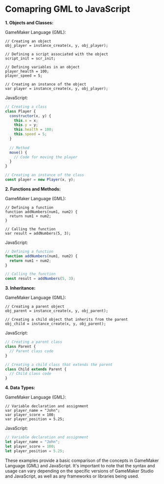 
# Comapring GML to JavaScript

**1. Objects and Classes:**

GameMaker Language (GML):
```gml
// Creating an object
obj_player = instance_create(x, y, obj_player);

// Defining a script associated with the object
script_init = scr_init;

// Defining variables in an object
player_health = 100;
player_speed = 5;

// Creating an instance of the object
var player = instance_create(x, y, obj_player);
```

JavaScript:
```javascript
// Creating a class
class Player {
  constructor(x, y) {
    this.x = x;
    this.y = y;
    this.health = 100;
    this.speed = 5;
  }
  
  // Method
  move() {
    // Code for moving the player
  }
}

// Creating an instance of the class
const player = new Player(x, y);
```

**2. Functions and Methods:**

GameMaker Language (GML):
```gml
// Defining a function
function addNumbers(num1, num2) {
  return num1 + num2;
}

// Calling the function
var result = addNumbers(5, 3);
```

JavaScript:
```javascript
// Defining a function
function addNumbers(num1, num2) {
  return num1 + num2;
}

// Calling the function
const result = addNumbers(5, 3);
```

**3. Inheritance:**

GameMaker Language (GML):
```gml
// Creating a parent object
obj_parent = instance_create(x, y, obj_parent);

// Creating a child object that inherits from the parent
obj_child = instance_create(x, y, obj_parent);
```

JavaScript:
```javascript
// Creating a parent class
class Parent {
  // Parent class code
}

// Creating a child class that extends the parent
class Child extends Parent {
  // Child class code
}
```

**4. Data Types:**

GameMaker Language (GML):
```gml
// Variable declaration and assignment
var player_name = "John";
var player_score = 100;
var player_position = 5.25;
```

JavaScript:
```javascript
// Variable declaration and assignment
let player_name = "John";
let player_score = 100;
let player_position = 5.25;
```

These examples provide a basic comparison of the concepts in GameMaker Language (GML) and JavaScript. It's important to note that the syntax and usage can vary depending on the specific versions of GameMaker Studio and JavaScript, as well as any frameworks or libraries being used.